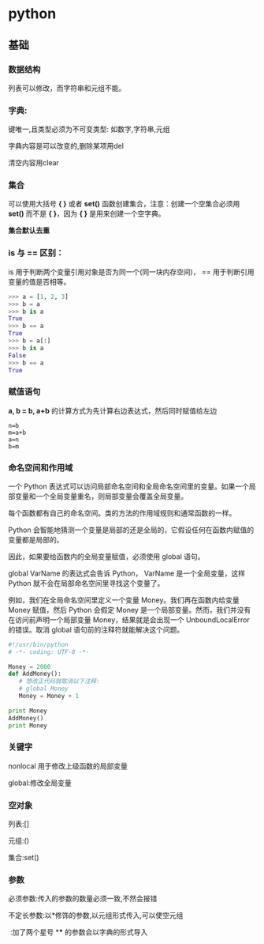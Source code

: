 # python

## 基础



### 数据结构

列表可以修改，而字符串和元组不能。



### 字典:

键唯一,且类型必须为不可变类型: 如数字,字符串,元组

字典内容是可以改变的,删除某项用del

清空内容用clear



### 集合

可以使用大括号 **{ }** 或者 **set()** 函数创建集合，注意：创建一个空集合必须用 **set()** 而不是 **{ }**，因为 **{ }** 是用来创建一个空字典。



**集合默认去重**



### is 与 == 区别：

is 用于判断两个变量引用对象是否为同一个(同一块内存空间)， == 用于判断引用变量的值是否相等。

```python
>>> a = [1, 2, 3]
>>> b = a
>>> b is a 
True
>>> b == a
True
>>> b = a[:]
>>> b is a
False
>>> b == a
True
```



### 赋值语句

**a, b = b, a+b** 的计算方式为先计算右边表达式，然后同时赋值给左边

```
n=b
m=a+b
a=n
b=m
```



### 命名空间和作用域

一个 Python 表达式可以访问局部命名空间和全局命名空间里的变量。如果一个局部变量和一个全局变量重名，则局部变量会覆盖全局变量。

每个函数都有自己的命名空间。类的方法的作用域规则和通常函数的一样。

Python 会智能地猜测一个变量是局部的还是全局的，它假设任何在函数内赋值的变量都是局部的。

因此，如果要给函数内的全局变量赋值，必须使用 global 语句。

global VarName 的表达式会告诉 Python， VarName 是一个全局变量，这样 Python 就不会在局部命名空间里寻找这个变量了。

例如，我们在全局命名空间里定义一个变量 Money。我们再在函数内给变量 Money 赋值，然后 Python 会假定 Money 是一个局部变量。然而，我们并没有在访问前声明一个局部变量 Money，结果就是会出现一个 UnboundLocalError 的错误。取消 global 语句前的注释符就能解决这个问题。

```python
#!/usr/bin/python
# -*- coding: UTF-8 -*-
 
Money = 2000
def AddMoney():
   # 想改正代码就取消以下注释:
   # global Money
   Money = Money + 1
 
print Money
AddMoney()
print Money
```

### 关键字

nonlocal 用于修改上级函数的局部变量

global:修改全局变量



### 空对象

列表:[]

元组:()

集合:set()



### 参数

必须参数:传入的参数的数量必须一致,不然会报错

不定长参数:以*修饰的参数,以元组形式传入,可以使空元组

​					:加了两个星号 ***\*** 的参数会以字典的形式导入